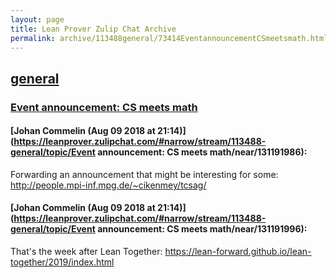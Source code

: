 ```yaml
---
layout: page
title: Lean Prover Zulip Chat Archive 
permalink: archive/113488general/73414EventannouncementCSmeetsmath.html
---
```


## [general](index.html)
### [Event announcement: CS meets math](73414EventannouncementCSmeetsmath.html)

#### [Johan Commelin (Aug 09 2018 at 21:14)](https://leanprover.zulipchat.com/#narrow/stream/113488-general/topic/Event announcement: CS meets math/near/131191986):
Forwarding an announcement that might be interesting for some: http://people.mpi-inf.mpg.de/~cikenmey/tcsag/

#### [Johan Commelin (Aug 09 2018 at 21:14)](https://leanprover.zulipchat.com/#narrow/stream/113488-general/topic/Event announcement: CS meets math/near/131191996):
That's the week after Lean Together: https://lean-forward.github.io/lean-together/2019/index.html

